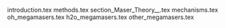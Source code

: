 introduction.tex
methods.tex
section_Maser_Theory__.tex
mechanisms.tex
oh_megamasers.tex
h2o_megamasers.tex
other_megamasers.tex
